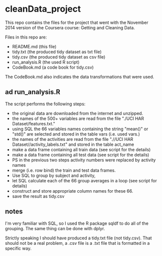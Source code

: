 cleanData_project
=================

This repo contains the files for the project that went with the November 2014 version of the Coursera course:  Getting and Cleaning Data.

Files in this repo are:

- README.md  (this file)
- tidy.txt (the produced tidy dataset as txt file)
- tidy.csv (the produced tidy dataset as csv file)
- run_analysis.R (the used R script)
- CodeBook.md (a code book for tidy.csv)

The CodeBook.md also indicates the data transformations that were used.

## ad run_analysis.R

The script performs the following steps:

- the original data are downloaded from the internet and unzipped.
- the names of the 500+ variables are read from the file "./UCI HAR Dataset/features.txt."
- using SQL the 66 variables names containing the string "mean()" or "std()" are selected and stored in the table vars (i.e. used vars.)
- the names of the activities are read from the file ".//UCI HAR Dataset//activity_labels.txt" and stored in the table act_name   
- make a data frame containing all train data (see script for the details)
- make a data frame containing all test data (see script for the details)
- PS in the previous two steps activity numbers were replaced by activity names
- merge (i.e. row bind) the train and test data frames.
- Use SQL to group by subject and activity, 
- let SQL calculate each of the 66 group averages in a loop (see script for details)
- construct and store appropriate column names for these 66.
- save the result as tidy.csv   

## notes

I'm very familiar with SQL, so I used the R package sqldf to do all of the grouping. The same thing can be done with dplyr.

Strictly speaking I should have produced a tidy.txt file (not tidy.csv). That should not be a real problem, a .csv file is a .txt file that is formatted in a specific way.

